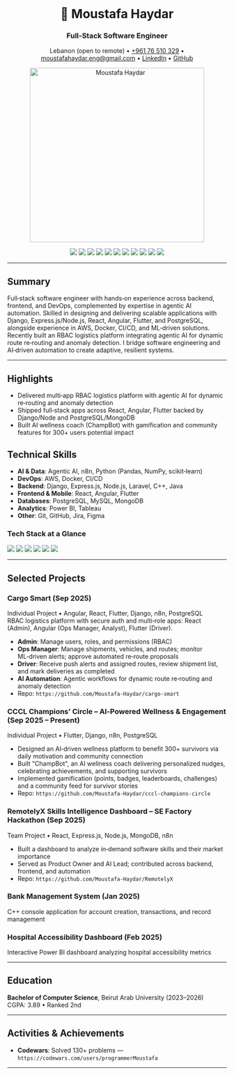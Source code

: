 <br/>
<div align="center">
  <h1>👋 Moustafa Haydar</h1>
  <h3>Full‑Stack Software Engineer</h3>
  <p>
    Lebanon (open to remote) • <a href="tel:+96176510329">+961 76 510 329</a> •
    <a href="mailto:moustafahaydar.eng@gmail.com">moustafahaydar.eng@gmail.com</a> •
    <a href="https://linkedin.com/in/Moustafa-Haydar">LinkedIn</a> •
    <a href="https://github.com/Moustafa-Haydar">GitHub</a>
  </p>
  <img src="https://github.com/TheDebugger206/TheDebugger206/blob/main/name.gif" alt="Moustafa Haydar" width="400" />
  <br/>
  <p>
    <img src="https://img.shields.io/badge/Django-092E20?style=for-the-badge&logo=django&logoColor=white" />
    <img src="https://img.shields.io/badge/Node.js-339933?style=for-the-badge&logo=nodedotjs&logoColor=white" />
    <img src="https://img.shields.io/badge/Express.js-000000?style=for-the-badge&logo=express&logoColor=white" />
    <img src="https://img.shields.io/badge/React-20232A?style=for-the-badge&logo=react&logoColor=61DAFB" />
    <img src="https://img.shields.io/badge/Angular-DD0031?style=for-the-badge&logo=angular&logoColor=white" />
    <img src="https://img.shields.io/badge/Flutter-02569B?style=for-the-badge&logo=flutter&logoColor=white" />
    <img src="https://img.shields.io/badge/PostgreSQL-316192?style=for-the-badge&logo=postgresql&logoColor=white" />
    <img src="https://img.shields.io/badge/MongoDB-47A248?style=for-the-badge&logo=mongodb&logoColor=white" />
    <img src="https://img.shields.io/badge/AWS-232F3E?style=for-the-badge&logo=amazonwebservices&logoColor=FF9900" />
    <img src="https://img.shields.io/badge/Docker-2496ED?style=for-the-badge&logo=docker&logoColor=white" />
    <img src="https://img.shields.io/badge/n8n-EA4C89?style=for-the-badge&logo=n8n&logoColor=white" />
  </p>
</div>

---

## Summary

Full‑stack software engineer with hands‑on experience across backend, frontend, and DevOps, complemented by expertise in agentic AI automation. Skilled in designing and delivering scalable applications with Django, Express.js/Node.js, React, Angular, Flutter, and PostgreSQL, alongside experience in AWS, Docker, CI/CD, and ML‑driven solutions. Recently built an RBAC logistics platform integrating agentic AI for dynamic route re‑routing and anomaly detection. I bridge software engineering and AI‑driven automation to create adaptive, resilient systems.

---

## Highlights

- Delivered multi‑app RBAC logistics platform with agentic AI for dynamic re‑routing and anomaly detection
- Shipped full‑stack apps across React, Angular, Flutter backed by Django/Node and PostgreSQL/MongoDB
- Built AI wellness coach (ChampBot) with gamification and community features for 300+ users potential impact

## Technical Skills


- **AI & Data**: Agentic AI, n8n, Python (Pandas, NumPy, scikit‑learn)
- **DevOps**: AWS, Docker, CI/CD
- **Backend**: Django, Express.js, Node.js, Laravel, C++, Java
- **Frontend & Mobile**: React, Angular, Flutter
- **Databases**: PostgreSQL, MySQL, MongoDB
- **Analytics**: Power BI, Tableau
- **Other**: Git, GitHub, Jira, Figma

### Tech Stack at a Glance

<p>
  <img src="https://img.shields.io/badge/RBAC-4B0082?style=flat&label=Auth&labelColor=000&logoColor=white" />
  <img src="https://img.shields.io/badge/Agentic_AI-A100FF?style=flat&label=Automation&labelColor=000&logoColor=white" />
  <img src="https://img.shields.io/badge/CI%2FCD-GitHub_Actions-2088FF?style=flat&logo=githubactions&logoColor=white" />
  <img src="https://img.shields.io/badge/Cloud-AWS-232F3E?style=flat&logo=amazonaws&logoColor=FF9900" />
  <img src="https://img.shields.io/badge/Containers-Docker-2496ED?style=flat&logo=docker&logoColor=white" />
  <img src="https://img.shields.io/badge/Orchestration-n8n-EA4C89?style=flat&logo=n8n&logoColor=white" />
</p>

---

## Selected Projects

### Cargo Smart (Sep 2025)
Individual Project • Angular, React, Flutter, Django, n8n, PostgreSQL  
RBAC logistics platform with secure auth and multi‑role apps: React (Admin), Angular (Ops Manager, Analyst), Flutter (Driver).

- **Admin**: Manage users, roles, and permissions (RBAC)
- **Ops Manager**: Manage shipments, vehicles, and routes; monitor ML‑driven alerts; approve automated re‑route proposals
- **Driver**: Receive push alerts and assigned routes, review shipment list, and mark deliveries as completed
- **AI Automation**: Agentic workflows for dynamic route re‑routing and anomaly detection
- Repo: `https://github.com/Moustafa-Haydar/cargo-smart`

### CCCL Champions’ Circle – AI‑Powered Wellness & Engagement (Sep 2025 – Present)
Individual Project • Flutter, Django, n8n, PostgreSQL

- Designed an AI‑driven wellness platform to benefit 300+ survivors via daily motivation and community connection
- Built "ChampBot", an AI wellness coach delivering personalized nudges, celebrating achievements, and supporting survivors
- Implemented gamification (points, badges, leaderboards, challenges) and a community feed for survivor stories
- Repo: `https://github.com/Moustafa-Haydar/cccl-champions-circle`

### RemotelyX Skills Intelligence Dashboard – SE Factory Hackathon (Sep 2025)
Team Project • React, Express.js, Node.js, MongoDB, n8n

- Built a dashboard to analyze in‑demand software skills and their market importance
- Served as Product Owner and AI Lead; contributed across backend, frontend, and automation
- Repo: `https://github.com/Moustafa-Haydar/RemotelyX`

### Bank Management System (Jan 2025)
C++ console application for account creation, transactions, and record management

### Hospital Accessibility Dashboard (Feb 2025)
Interactive Power BI dashboard analyzing hospital accessibility metrics

---

## Education

**Bachelor of Computer Science**, Beirut Arab University (2023–2026)  
CGPA: 3.89 • Ranked 2nd

---

## Activities & Achievements

- **Codewars**: Solved 130+ problems — `https://codewars.com/users/programmerMoustafa`

---